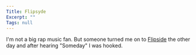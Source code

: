 ```yaml
---
Title: Flipsyde
Excerpt: ""
Tags: null
---
```

I'm not a big rap music fan.  But someone turned me on to <a href="http://www.flipsyde.com/">Flipside</a> the other day and after hearing "Someday" I was hooked.  
